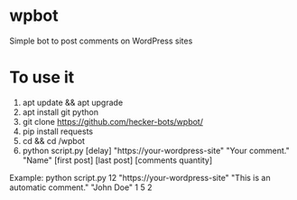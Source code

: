 # wpbot
Simple bot to post comments on WordPress sites
# To use it
1. apt update && apt upgrade
2. apt install git python
3. git clone https://github.com/hecker-bots/wpbot/
4. pip install requests
5. cd && cd /wpbot
6. python script.py [delay] "https://your-wordpress-site" "Your comment." "Name" [first post] [last post] [comments quantity]

Example:
python script.py 12 "https://your-wordpress-site" "This is an automatic comment." "John Doe" 1 5 2
